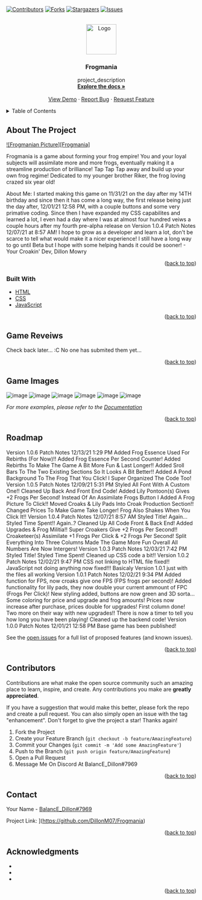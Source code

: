 <div id="top"></div>
<!--
*** Thanks for checking out the Best-README-Template. If you have a suggestion
*** that would make this better, please fork the repo and create a pull request
*** or simply open an issue with the tag "enhancement".
*** Don't forget to give the project a star!
*** Thanks again! Now go create something AMAZING! :D
-->



<!-- PROJECT SHIELDS -->
<!--
*** I'm using markdown "reference style" links for readability.
*** Reference links are enclosed in brackets [ ] instead of parentheses ( ).
*** See the bottom of this document for the declaration of the reference variables
*** for contributors-url, forks-url, etc. This is an optional, concise syntax you may use.
*** https://www.markdownguide.org/basic-syntax/#reference-style-links
-->
[![Contributors][contributors-shield]][contributors-url]
[![Forks][forks-shield]][forks-url]
[![Stargazers][stars-shield]][stars-url]
[![Issues][issues-shield]][issues-url]



<!-- PROJECT LOGO -->
<br/>
<div align="center">
  <a href="https://github.com/DillonM07/Frogmania">
    <img src="https://images-ext-2.discordapp.net/external/Z7Om6fkTCVpn0VXk_q7oM0vnoHdX2VqhVnpb2_wgtc8/https/repository-images.githubusercontent.com/433945027/72500eb0-c0c6-4494-a7bf-78e74b32e149?width=500&height=250" alt="Logo" width="80" height="80">
  </a>

<h3 align="center">Frogmania</h3>

  <p align="center">
    project_description
    <br />
    <a href="https://github.com/DillonM07/Frogmania"><strong>Explore the docs »</strong></a>
    <br />
    <br />
    <a href="https://dillonm07.github.io/Frogmania/">View Demo</a>
    ·
    <a href="https://github.com/DillonM07/Frogmania/issues">Report Bug</a>
    ·
    <a href="https://github.com/DillonM07/Frogmania/issues">Request Feature</a>
  </p>
</div>



<!-- TABLE OF CONTENTS -->
<details>
  <summary>Table of Contents</summary>
  <ol>
    <li>
      <a href="#about-the-project">About The Project</a>
      <ul>
        <li><a href="#built-with">Built With</a></li>
      </ul>
    </li>
    <li>
      <ul>
        <li><a href="#installation">Game Reveiws</a></li>
      </ul>
    </li>
    <li><a href="#usage">Contributors</a></li>
    <li><a href="#roadmap">Roadmap</a></li>
    <li><a href="#contributing">How To Contribute</a></li>
    <li><a href="#contact">Discord Server & ID</a></li>
    <li><a href="#acknowledgments">Acknowledgments</a></li>
  </ol>
</details>



<!-- ABOUT THE PROJECT -->
## About The Project

[![Frogmanian Picture][Frogmania]](https://images-ext-2.discordapp.net/external/Z7Om6fkTCVpn0VXk_q7oM0vnoHdX2VqhVnpb2_wgtc8/https/repository-images.githubusercontent.com/433945027/72500eb0-c0c6-4494-a7bf-78e74b32e149?width=500&height=250)


Frogmania is a game about forming your frog empire! You and your loyal subjects will assimilate more and more frogs, eventually making it a streamline production of brilliance! Tap Tap Tap away and build up your own frog regime! Dedicated to my younger brother Riker, the frog loving crazed six year old!

About Me:
I started making this game on 11/31/21 on the day after my 14TH birthday and since then it has come a long way, the first release being just the day after, 12/01/21 12:58 PM, with a couple buttons and some very primative coding. Since then I have expanded my CSS capabilites and learned a lot, I even had a day where I was at almost four hundred veiws a couple hours after my fourth pre-alpha release on Version 1.0.4 Patch Notes 12/07/21 at 8:57 AM! I hope to grow as a developer and learn a lot, don't be scarce to tell what would make it a nicer experience! I still have a long way to go until Beta but I hope with some helping hands it could be sooner! - Your Croakin' Dev, Dillon Mowry


<p align="right">(<a href="#top">back to top</a>)</p>



### Built With

* [HTML](https://developer.mozilla.org/en-US/docs/Web/HTML)
* [CSS](https://developer.mozilla.org/en-US/docs/Web/CSS)
* [JavaScript](https://www.javascript.com/)

<p align="right">(<a href="#top">back to top</a>)</p>



<!-- GETTING STARTED -->
## Game Reveiws

Check back later... :C No one has submited them yet... 



<p align="right">(<a href="#top">back to top</a>)</p>



<!-- USAGE EXAMPLES -->
## Game Images
![image](https://user-images.githubusercontent.com/94626062/148658413-09204541-020d-4721-9694-ab0cf406ea21.png)
![image](https://user-images.githubusercontent.com/94626062/148658512-355c0ac5-f41b-40c5-b334-d2b455eba544.png)
![image](https://user-images.githubusercontent.com/94626062/148658544-53dac66e-b9b3-41ac-8050-3400a890743e.png)
![image](https://user-images.githubusercontent.com/94626062/148658427-3249ecee-bc83-4cd5-a3ec-9a52f2baf3bc.png)
![image](https://user-images.githubusercontent.com/94626062/148658433-de229fc3-526b-4fa2-a27a-656356cf98d7.png)
![image](https://user-images.githubusercontent.com/94626062/148658443-15bda858-0339-4f95-908e-3ed48e6e9b10.png)

_For more examples, please refer to the [Documentation](https://example.com)_

<p align="right">(<a href="#top">back to top</a>)</p>



<!-- ROADMAP -->
## Roadmap

Version 1.0.6 Patch Notes 12/13/21 1:29 PM
Added Frog Essence Used For Rebirths (For Now)!!
Added Frog Essence Per Second Counter!
Added Rebirths To Make The Game A Bit More Fun & Last Longer!!
Added Sroll Bars To The Two Existing Sections So It Looks A Bit Better!!
Added A Pond Background To The Frog That You Click!
I Super Organized The Code Too!
Version 1.0.5 Patch Notes 12/09/21 5:31 PM
Styled All Font With A Custom One!!
Cleaned Up Back And Front End Code!
Added Lily Pontoon(s) Gives +2 Frogs Per Second!
Instead Of An Assimilate Frogs Button I Added A Frog Picture To Click!!
Moved Croaks & Lily Pads Into Croak Production Section!!
Changed Prices To Make Game Take Longer!
Frog Also Shakes When You Click It!!
Version 1.0.4 Patch Notes 12/07/21 8:57 AM
Styled Title! Again...
Styled Time Spent!! Again..?
Cleaned Up All Code Front & Back End!
Added Upgrades & Frog Militia!!
Super Croakers Give +2 Frogs Per Second!!
Croaketeer(s) Assimilate +1 Frogs Per Click & +2 Frogs Per Second!
Split Everything Into Three Columns
Made The Game More Fun Overall
All Numbers Are Now Intergers!
Version 1.0.3 Patch Notes 12/03/21 7:42 PM
Styled Title!
Styled Time Spent!
Cleaned up CSS code a bit!!
Version 1.0.2 Patch Notes 12/02/21 9:47 PM
CSS not linking to HTML file fixed!!
JavaScript not doing anything now fixed!!!
Basicaly Version 1.0.1 just with the files all working
Version 1.0.1 Patch Notes 12/02/21 9:34 PM
Added function for FPS, now croaks give one FPS (FPS frogs per second)!
Added functionality for lily pads, they now double your current ammount of FPC (Frogs Per Click)!
New styling added, buttons are now green and 3D sorta... Some coloring for price and upgrade and frog amounts!
Prices now increase after purchase, prices double for upgrades!
First column done! Two more on their way with new upgrades!!
There is now a timer to tell you how long you have been playing!
Cleaned up the backend code!
Version 1.0.0 Patch Notes 12/01/21 12:58 PM
Base game has been published!

See the [open issues](https://github.com/DillonM07/Frogmania/issues) for a full list of proposed features (and known issues).

<p align="right">(<a href="#top">back to top</a>)</p>



<!-- CONTRIBUTING -->
## Contributors

Contributions are what make the open source community such an amazing place to learn, inspire, and create. Any contributions you make are **greatly appreciated**.

If you have a suggestion that would make this better, please fork the repo and create a pull request. You can also simply open an issue with the tag "enhancement".
Don't forget to give the project a star! Thanks again!

1. Fork the Project
2. Create your Feature Branch (`git checkout -b feature/AmazingFeature`)
3. Commit your Changes (`git commit -m 'Add some AmazingFeature'`)
4. Push to the Branch (`git push origin feature/AmazingFeature`)
5. Open a Pull Request
6. Message Me On Discord At BalancE_Dillon#7969

<p align="right">(<a href="#top">back to top</a>)</p>




<!-- CONTACT -->
## Contact

Your Name - [BalancE_Dillon#7969](https://discord.com/)

Project Link: ](https://github.com/DillonM07/Frogmania)

<p align="right">(<a href="#top">back to top</a>)</p>



<!-- ACKNOWLEDGMENTS -->
## Acknowledgments

* []()
* []()
* []()

<p align="right">(<a href="#top">back to top</a>)</p>



<!-- MARKDOWN LINKS & IMAGES -->
<!-- https://www.markdownguide.org/basic-syntax/#reference-style-links -->
[contributors-shield]: https://img.shields.io/github/contributors/DillonM07/Frogmania.svg?style=for-the-badge
[contributors-url]: https://github.com/DillonM07/Frogmania/graphs/contributors
[forks-shield]: https://img.shields.io/github/forks/DillonM07/Frogmania.svg?style=for-the-badge
[forks-url]: https://github.com/DillonM07/Frogmania/network/members
[stars-shield]: https://img.shields.io/github/stars/DillonM07/Frogmania.svg?style=for-the-badge
[stars-url]: https://github.com/DillonM07/Frogmania/stargazers
[issues-shield]: https://img.shields.io/github/issues/DillonM07/Frogmania.svg?style=for-the-badge
[issues-url]: https://github.com/DillonM07/Frogmania/issues
[license-shield]: https://img.shields.io/github/license/DillonM07/Frogmania.svg?style=for-the-badge
[product-screenshot]: https://images-ext-2.discordapp.net/external/Z7Om6fkTCVpn0VXk_q7oM0vnoHdX2VqhVnpb2_wgtc8/https/repository-images.githubusercontent.com/433945027/72500eb0-c0c6-4494-a7bf-78e74b32e149?width=500&height=250
